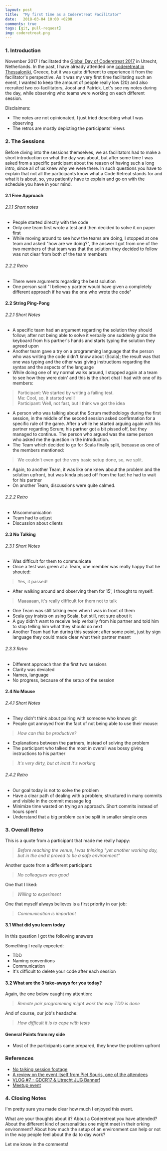 ```yaml
---
layout: post
title:  "My first time as a Coderetreat Facilitator"
date:   2018-03-04 10:00 +0200
comments: true
tags: [git, pull-request]
img: coderetreat.png
---
```


### 1. Introduction
November 2017 I facilitated the [Global Day of Coderetreat 2017](https://www.youtube.com/watch?v=Mp34vCVlSVs) in Utrecht, Netherlands. In the past, I have already attended one [coderetreat in Thessaloniki](https://thodorisbais.github.io/the-first-global-day-of-coderetreat-in-thessaloniki/), Greece, but it was quite different to experience it from the facilitator's perspective. As it was my very first time facilitating such an event, I wanted to keep the amount of people really low (20) and also recruited two co-facilitators, Joost and Patrick. Let's see my notes during the day, while observing who teams were working on each different session.

Disclaimers:
- The notes are not opinionated, I just tried describing what I was observing
- The retros are mostly depicting the participants' views

### 2. The Sessions
Before diving into the sessions themselves, we as facilitators had to make a short introduction on what the day was about, but after some time I was asked from a specific participant about the reason of having such a long intro, since all of us knew why we were there.
In such questions you have to explain that not all the participants know what a Code Retreat stands for and what it is about, so, you patiently have to explain and go on with the schedule you have in your mind.

#### 2.1 Free Approach

###### 2.1.1 Short notes
- People started directly with the code
- Only one team first wrote a test and then decided to solve it on paper first
- While moving around to see how the teams are doing, I stopped at one team and asked "how are we doing?", the answer I got from one of the two members of that team was that the solution they decided to follow was not clear from both of the team members

###### 2.2.2 Retro
- There were arguments regarding the best solution
- One person said "I believe y partner would have given a completely different approach if he was the one who wrote the code"

#### 2.2 String Ping-Pong

###### 2.2.1 Short Notes
- A specific team had an argument regarding the solution they should follow; after not being able to solve it verbally one suddenly grabs the keyboard from his partner's hands and starts typing the solution they agreed upon
- Another team gave a try on a programming language that the person who was writing the code didn't know about (Scala); the result was that one was typing and the other was giving instructions regarding the syntax and the aspects of the language
- While doing one of my normal walks around, I stopped again at a team to see how they were doin' and this is the short chat I had with one of its members:

> Participant: We started by writing a failing test. <br/>
  Me: Cool, so, it started well! <br/>
  Participant: Well, not fast, but I think we got the idea

- A person who was talking about the Scrum methodology during the first session, in the middle of the second session asked confirmation for a specific rule of the game. After a while he started arguing again with his partner regarding Scrum; his partner got a bit pissed off, but they managed to continue. The person who argued was the same person who asked me the question in the introduction.
- The Team which decided to go for Scala finally split, because as one of the members mentioned:

> We couldn't even get the very basic setup done, so, we split.

- Again, to another Team, it was like one knew about the problem and the solution upfront, but was kinda pissed off from the fact he had to wait for his partner
- On another Team, discussions were quite calmed.

###### 2.2.2 Retro
- Miscommunication
- Team had to adjust
- Discussion about clients

#### 2.3 No Talking

###### 2.3.1 Short Notes
- Was difficult for them to communicate
- Once a test was green at a Team, one member was really happy that he shouted:

> Yes, it passed!

- After walking around and observing them for 15', I thought to myself:

> Maaaaaan, it's really difficult for them not to talk

- One Team was still talking even when I was in front of them
- Scala guy insists on using Scala, but still, not sure about it
- A guy didn't want to receive help verbally from his partner and told him to stop telling him what they should do next
- Another Team had fun during this session; after some point, just by sign language they could made clear what their partner meant

###### 2.3.3 Retro
- Different approach than the first two sessions
- Clarity was deviated
- Names, language
- No progress, because of the setup of the session

#### 2.4 No Mouse

###### 2.4.1 Short Notes
- They didn't think about pairing with someone who knows git
- People got annoyed from the fact of not being able to use their mouse:

> _How can this be productive?_

- Explanations between the partners, instead of solving the problem
- The participant who talked the most in overall was bossy giving instructions to his partner

> _It's very dirty, but at least it's working_

###### 2.4.2 Retro
- Our goal today is not to solve the problem
- Have a clear path of dealing with a problem; structured in many commits and visible in the commit message log
- Minimize time wasted on trying an approach. Short commits instead of hours spent
- Understand that a big problem can be split in smaller simple ones

### 3. Overall Retro
This is a quote from a participant that made me really happy:
> _Before reaching the venue, I was thinking "yet another working day, but in the end it proved to be a safe environment"_<br/>

Another quote from a different participant:
>  _No colleagues was good_

One that I liked:
> _Willing to experiment_

One that myself always believes is a first priority in our job:
> _Communication is important_

#### 3.1 What did you learn today
In this question I got the following answers

Something I really expected:
- TDD
- Naming conventions
- Communication
- It's difficult to delete your code after each session

#### 3.2 What are the 3 take-aways for you today?
Again, the one below caught my attention:

> _Remote pair programming might work the way TDD is done_

And of course, our job's headache:

> _How difficult it is to cope with tests_

#### General Points from my side
- Most of the participants came prepared, they knew the problem upfront

### References
- [No talking session footage](https://www.youtube.com/watch?v=p-g9QiGtt4s)
- [A review on the event itself from Piet Souris, one of the attendees](https://coderanch.com/t/687011/books/Global-Day-Code-Retreat-Day#3226936)
- [VLOG #7 - GDCR17 & Utrecht JUG Banner!](https://www.youtube.com/watch?v=_S9qe6eT-0M)
- [Meetup event](https://www.meetup.com/Utrecht-Java-User-Group/events/243847568/)


### 4. Closing Notes
I'm pretty sure you made clear how much I enjoyed this event.


What are your thoughts about it? About a Coderetreat you have attended? About the different kind of personalities one might meet in their orking environment? About how much the setup of an environment can help or not in the way people feel about the da to day work?


Let me know in the comments!